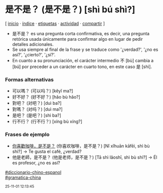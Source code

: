 # 是不是？ (是不是？) [shì bú shì?]
[ [inicio](https://github.com/jucardus/jucardus.github.io/blob/main/index.md) · [índice](https://github.com/jucardus/jucardus.github.io/blob/main/indice.md) · [etiquetas](https://github.com/jucardus/jucardus.github.io/blob/main/etiquetas.md) · [actividad](https://github.com/jucardus/jucardus.github.io/blob/main/actividad.md) · [compartir](https://x.com/intent/tweet?text=%E6%98%AF%E4%B8%8D%E6%98%AF%EF%BC%9F+(%E6%98%AF%E4%B8%8D%E6%98%AF%EF%BC%9F)+%5Bsh%C3%AC+b%C3%BA+sh%C3%AC%3F%5D+%E2%80%94+Diccionario+chino-espa%C3%B1ol%2C+Gram%C3%A1tica+china%2C%0A%0A%E2%86%92+https%3A%2F%2Fgithub.com%2Fjucardus%2Fjucardus.github.io%2Fblob%2Fmain%2Fs%2Fh%2Fi%2Fshi4-bu2-shi4.md%0A%0A%23diccionario_chino_espanol_jucardus%0A%23gramatica_china_jucardus) ]

* 是不是？ es una pregunta corta confirmativa, es decir, una pregunta retórica usada únicamente para confirmar algo en lugar de pedir detalles adicionales.
* Se usa siempre al final de la frase y se traduce como '¿verdad?', '¿no es así?', '¿cierto?', '¿sí?'.
* En cuanto a su pronunciación, el carácter intermedio 不 [bù] cambia a [bú] por preceder a un carácter en cuarto tono, en este caso 是 [shì].

### Formas alternativas

* 可以嗎？ (可以吗？) [kěyǐ ma?]
* 好不好？ (好不好？) [hǎo bù hǎo?]
* 對吧？ (对吧？) [duì ba?]
* 對嗎？ (对吗？) [duì ma?]
* 是吧？ (是吧？) [shì ba?]
* 行不行？ (行不行？) [xíng bù xíng?]

### Frases de ejemplo

* [你喜歡咖啡，是不是？](https://github.com/jucardus/jucardus.github.io/blob/main/n/i/3/ni3-xi3-huan1-ka1-fei1-shi4-bu2-shi4.md) (你喜欢咖啡，是不是？) [Nǐ xǐhuān kāfēi, shì bù shì?] → Te gusta el café, ¿verdad?
* 他是老師，是不是？ (他是老师，是不是？) [Tā shì lǎoshī, shì bù shì?] → Él es profesor, ¿no es así?

[#diccionario-chino-espanol](https://github.com/jucardus/jucardus.github.io/blob/main/d/i/diccionario-chino-espanol.md)  
[#gramatica-china](https://github.com/jucardus/jucardus.github.io/blob/main/g/r/gramatica-china.md)

<sup>25-11-01 12:13:45</sup>
